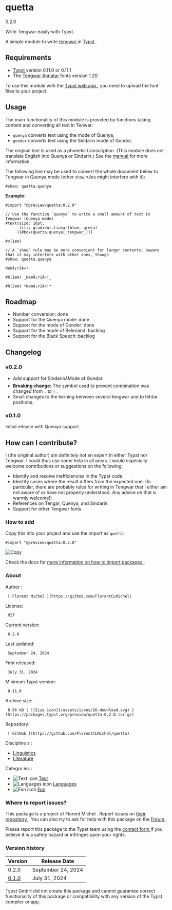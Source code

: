 #  quetta

0.2.0

Write Tengwar easily with Typst.

A simple module to write [ tengwar ](https://en.wikipedia.org/wiki/Tengwar) in
[ Typst ](https://typst.app/) .

##  Requirements

  * [ Typst ](https://github.com/typst/typst) version 0.11.0 or 0.11.1 
  * The [ Tengwar Annatar ](https://www.fontspace.com/tengwar-annatar-font-f2244) fonts version 1.20 

To use this module with the [ Typst web app ](https://typst.app/) , you need
to upload the font files to your project.

##  Usage

The main functionality of this module is provided by functions taking content
and converting all text in Tenwar:

  * ` quenya ` converts text using the mode of Quenya, 
  * ` gondor ` converts text using the Sindarin mode of Gondor. 

The original text is used as a phonetic transcription. (This module does not
translate English into Quenya or Sindarin.) See the [ manual
](https://github.com/FlorentCLMichel/quetta/blob/main/manual.pdf) for more
information.

The following line may be used to convert the whole document below to Tengwar
in Quenya mode (other ` show ` rules might interfere with it):

    
    
    #show: quetta.quenya
    

**Example:**

    
    
    #import "@preview/quetta:0.2.0"
    
    // Use the function `quenya` to write a small amount of text in Tengwar (Quenya mode)
    #text(size: 16pt, 
          fill: gradient.linear(blue, green)
         )[#box(quetta.quenya[_tengwar_])]
    
    #v(1em)
    
    // A `show` rule may be more convenient for larger contents; beware that it may interfere with other ones, though
    #show: quetta.quenya
    
    NamÃ¡riÃ«!
    
    #h(1em) _NamÃ¡riÃ«!_
    
    #h(2em) *NamÃ¡riÃ«!*
    

##  Roadmap

  * Number conversion: done 
  * Support for the Quenya mode: done 
  * Support for the mode of Gondor: done 
  * Support for the mode of Beleriand: backlog 
  * Support for the Black Speech: backlog 

##  Changelog

###  v0.2.0

  * Add support for SindarinâMode of Gondor 
  * **Breaking change:** The symbol used to prevent combination was changed from ` : ` to ` | ` . 
  * Small changes to the kerning between several tengwar and to tehtar positions. 

###  v0.1.0

Initial release with Quenya support.

##  How can I contribute?

I (the original author) am definitely not en expert in either Typst nor
Tengwar. I could thus use some help in all areas. I would especially welcome
contributions or suggestions on the following:

  * Identify and resolve inefficiencies in the Typst code. 
  * Identify cases where the result differs from the expected one. (In particular, there are probably rules for writing in Tengwar that I either am not aware of or have not properly understood. Any advice on that is warmly welcome!) 
  * References on Tengar, Quenya, and Sindarin. 
  * Support for other Tengwar fonts. 

###  How to add

Copy this into your project and use the import as  ` quetta `

    
    
    #import "@preview/quetta:0.2.0"

![Copy](/assets/icons/16-copy.svg)

Check the docs for  [ more information on how to import packages
](https://typst.app/docs/reference/scripting/#packages) .

###  About

Author  :

     [ Florent Michel ](https://github.com/FlorentCLMichel)
License:

     MIT 
Current version:

     0.2.0 
Last updated:

     September 24, 2024 
First released:

     July 31, 2024 
Minimum Typst version:

     0.11.0 
Archive size:

     8.96 kB [ ![Size icon](/assets/icons/16-download.svg) ](https://packages.typst.org/preview/quetta-0.2.0.tar.gz)
Repository:

     [ GitHub ](https://github.com/FlorentCLMichel/quetta)
Discipline  s  :

    

  * [ Linguistics ](https://typst.app/universe/search/?discipline=linguistics)
  * [ Literature ](https://typst.app/universe/search/?discipline=literature)

Categor  ies  :

    

  * ![Text icon](/assets/icons/16-text.svg) [ Text ](https://typst.app/universe/search/?category=text)
  * ![Languages icon](/assets/icons/16-world.svg) [ Languages ](https://typst.app/universe/search/?category=languages)
  * ![Fun icon](/assets/icons/16-smile.svg) [ Fun ](https://typst.app/universe/search/?category=fun)

###  Where to report issues?

This  package  is a project of  Florent Michel  .  Report issues on  [ their
repository ](https://github.com/FlorentCLMichel/quetta) .  You can also try to
ask for help with this  package  on the  [ Forum ](https://forum.typst.app) .

Please report this  package  to the Typst team using the  [ contact form
](https://typst.app/contact) if you believe it is a safety hazard or infringes
upon your rights.

###  Version history

Version  |  Release Date   
---|---  
0.2.0  |  September 24, 2024   
[ 0.1.0 ](https://typst.app/universe/package/quetta/0.1.0/) |  July 31, 2024   
  
Typst GmbH did not create this  package  and cannot guarantee correct
functionality of this  package  or compatibility with any version of the Typst
compiler or app.

